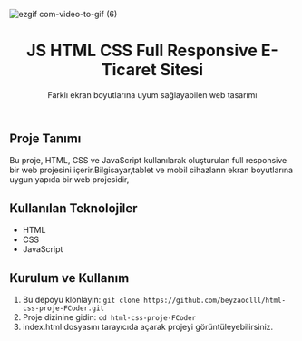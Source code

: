 ![ezgif com-video-to-gif (6)](https://github.com/beyzaoclll/js-2-e-commerce/assets/139500362/4826d4c4-5a1c-4672-93f7-24726f12d7ed)


<!DOCTYPE html>
<html lang="en">
<head>
    <meta charset="UTF-8">
    <meta name="viewport" content="width=device-width, initial-scale=1.0">
</head>
<body>
  <header>
    <h1>JS HTML CSS Full Responsive E-Ticaret Sitesi</h1>
    <p>Farklı ekran boyutlarına uyum sağlayabilen web tasarımı</p>
  </header>
  <div class="container">
    <h2>Proje Tanımı</h2>
    <p>Bu proje, HTML, CSS ve JavaScript kullanılarak oluşturulan full responsive bir web projesini içerir.Bilgisayar,tablet ve mobil cihazların ekran boyutlarına uygun yapıda bir web projesidir,</p>
    <h2>Kullanılan Teknolojiler</h2>
    <ul>
        <li>HTML</li>
        <li>CSS</li>
        <li>JavaScript</li>
    </ul>
    <h2>Kurulum ve Kullanım</h2>
    <ol>
        <li>Bu depoyu klonlayın: <code>git clone https://github.com/beyzaoclll/html-css-proje-FCoder.git</code></li>
        <li>Proje dizinine gidin: <code>cd html-css-proje-FCoder</code></li>
        <li>index.html dosyasını tarayıcıda açarak projeyi görüntüleyebilirsiniz.</li>
    </ol>
  </div>
</body>
</html>
